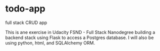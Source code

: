 # todo-app
full stack CRUD app

This is ane exercise in Udacity FSND - Full Stack Nanodegree building a backend stack using Flask to access a Postgres database. 
I will also be using python, html, and SQLAlchemy ORM.

